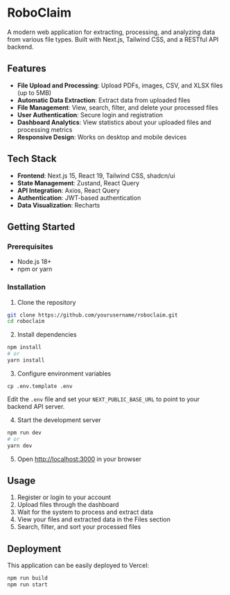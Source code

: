 # RoboClaim

A modern web application for extracting, processing, and analyzing data from various file types. Built with Next.js, Tailwind CSS, and a RESTful API backend.

## Features

- **File Upload and Processing**: Upload PDFs, images, CSV, and XLSX files (up to 5MB)
- **Automatic Data Extraction**: Extract data from uploaded files
- **File Management**: View, search, filter, and delete your processed files
- **User Authentication**: Secure login and registration
- **Dashboard Analytics**: View statistics about your uploaded files and processing metrics
- **Responsive Design**: Works on desktop and mobile devices

## Tech Stack

- **Frontend**: Next.js 15, React 19, Tailwind CSS, shadcn/ui
- **State Management**: Zustand, React Query
- **API Integration**: Axios, React Query
- **Authentication**: JWT-based authentication
- **Data Visualization**: Recharts

## Getting Started

### Prerequisites

- Node.js 18+
- npm or yarn

### Installation

1. Clone the repository

```bash
git clone https://github.com/yourusername/roboclaim.git
cd roboclaim
```

2. Install dependencies

```bash
npm install
# or
yarn install
```

3. Configure environment variables

```
cp .env.template .env
```

Edit the `.env` file and set your `NEXT_PUBLIC_BASE_URL` to point to your backend API server.

4. Start the development server

```bash
npm run dev
# or
yarn dev
```

5. Open [http://localhost:3000](http://localhost:3000) in your browser

## Usage

1. Register or login to your account
2. Upload files through the dashboard
3. Wait for the system to process and extract data
4. View your files and extracted data in the Files section
5. Search, filter, and sort your processed files

## Deployment

This application can be easily deployed to Vercel:

```bash
npm run build
npm run start
```
